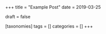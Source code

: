 +++
title = "Example Post"
date = 2019-03-25

draft = false

[taxonomies]
tags = []
categories = []
+++
